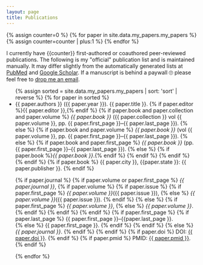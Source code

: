 ```yaml
---
layout: page
title: Publications
---
```


{% assign counter=0 %}
{% for paper in site.data.my_papers.my_papers %}
  {% assign counter=counter | plus:1 %}
{% endfor %}

I currently have {{counter}} first-authored or coauthored peer-reviewed publications. The
following is my "official" publication list and is maintained manually. It may differ
slightly from the automatically generated lists at
[PubMed](https://www.ncbi.nlm.nih.gov/pubmed/?term=mathias+sr%5BAuthor%5D) and
[Google Scholar](https://scholar.google.com/citations?user=fRRZs_4AAAAJ&hl=en). If a
manuscript is behind a paywall 🙄  please feel free to
[drop me an email](mailto:reprints@crackedbassoon.com).

<ul class="refs">
{% assign sorted = site.data.my_papers.my_papers | sort: 'sort' | reverse %}
{% for paper in sorted %}
  <li>
  {{ paper.authors }} ({{ paper.year }}). {{ paper.title }}.
  {% if paper.editor %}{{ paper.editor }},{% endif %}
  {% if paper.book and paper.collection and paper.volume %}
    <i>{{ paper.book }}</i> ({{ paper.collection }} vol {{ paper.volume }},
    pp. {{ paper.first_page }}–{{ paper.last_page }}).
  {% else %}
    {% if paper.book and paper.volume %}
      <i>{{ paper.book }}</i> (vol {{ paper.volume }},
      pp. {{ paper.first_page }}–{{ paper.last_page }}).
    {% else %}
      {% if paper.book and paper.first_page %}
        <i>{{ paper.book }}</i> (pp. {{ paper.first_page }}–{{ paper.last_page }}).
        {% else %}
          {% if paper.book %}<i>{{ paper.book }}</i>.{% endif %}
        {% endif %}   
    {% endif %}
  {% endif %}
  {% if paper.book %}
    {{ paper.city }}, {{paper.state }}: {{ paper.publisher }}.
  {% endif %}
  
  {% if paper.journal %}
    {% if paper.volume or paper.first_page %}
      <i>{{ paper.journal }}</i>,
      {% if paper.volume %}
        {% if paper.issue %}
          {% if paper.first_page %}
            <i>{{ paper.volume }}</i>({{ paper.issue }}),
          {% else %}
            <i>{{ paper.volume }}</i>({{ paper.issue }}).
          {% endif %}
        {% else %}
          {% if paper.first_page %}
            <i>{{ paper.volume }}</i>,
          {% else %}
            <i>{{ paper.volume }}</i>.
          {% endif %}
        {% endif %}
      {% endif %}
      {% if paper.first_page %}
        {% if paper.last_page %}
          {{ paper.first_page }}–{{paper.last_page }}.   
        {% else %}
          {{ paper.first_page }}.
        {% endif %}
      {% endif %}
    {% else %}
      <i>{{ paper.journal }}</i>.
    {% endif %}
  {% endif %}
  {% if paper.doi %}
    DOI: <a href="https://doi.org/{{ paper.doi }}">{{ paper.doi }}</a>.
  {% endif %}
  {% if paper.pmid %}
    PMID: <a href="https://www.ncbi.nlm.nih.gov/pubmed/?term={{ paper.pmid }}">{{ paper.pmid }}</a>.
  {% endif %}
  </li>
{% endfor %}

</ul>